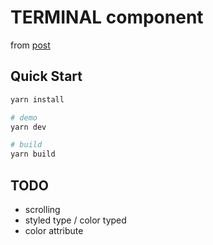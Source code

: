 # TERMINAL component

from [post](https://dev.to/ekeijl/retro-crt-terminal-screen-in-css-js-4afh)

## Quick Start

```sh
yarn install

# demo
yarn dev

# build
yarn build
```

## TODO

- scrolling
- styled type / color typed
- color attribute

